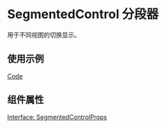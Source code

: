 # SegmentedControl 分段器

用于不同视图的切换显示。

## 使用示例

[Code](./demo/index.tsx)

## 组件属性

[Interface: SegmentedControlProps](./SegmentedControl.tsx)
